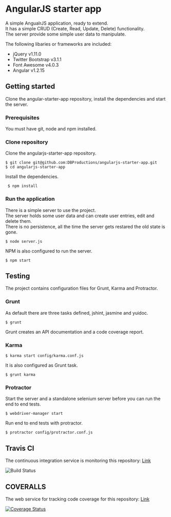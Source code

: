 # AngularJS starter app

A simple AngualrJS application, ready to extend.  
It has a simple CRUD (Create, Read, Update, Delete) functionality.  
The server provide some simple user data to manipulate.

The following libaries or frameworks are included:
* jQuery v1.11.0  
* Twitter Bootstrap v3.1.1  
* Font Awesome v4.0.3  
* Angular v1.2.15  

## Getting started

Clone the angular-starter-app repository, install the dependencies and start the server.

### Prerequisites

You must have git, node and npm installed.

### Clone repository

Clone the angularjs-starter-app repository.

    $ git clone git@github.com:DBProductions/angularjs-starter-app.git
    $ cd angularjs-starter-app

Install the dependencies.

     $ npm install

### Run the application

There is a simple server to use the project.  
The server holds some user data and can create user entries, edit and delete them.  
There is no persistence, all the time the server gets restared the old state is gone.

    $ node server.js

NPM is also configured to run the server.

    $ npm start

## Testing

The project contains configuration files for Grunt, Karma and Protractor.

### Grunt

As default there are three tasks defined, jshint, jasmine and yuidoc.

    $ grunt

Grunt creates an API documentation and a code coverage report.

### Karma

    $ karma start config/karma.conf.js

It is also configured as Grunt task.

    $ grunt karma

### Protractor

Start the server and a standalone selenium server before you can run the end to end tests.

    $ webdriver-manager start

Run end to end tests with protractor.

    $ protractor config/protractor.conf.js

## Travis CI

The continuous integration service is monitoring this repository: [Link](https://travis-ci.org/DBProductions/angularjs-starter-app)

![Build Status](https://travis-ci.org/DBProductions/angularjs-starter-app.svg?branch=master)

## COVERALLS

The web service for tracking code coverage for this repository: [Link](https://coveralls.io/r/DBProductions/angularjs-starter-app)

[![Coverage Status](https://coveralls.io/repos/DBProductions/angularjs-starter-app/badge.png)](https://coveralls.io/r/DBProductions/angularjs-starter-app)